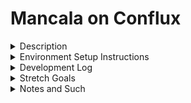 # Mancala on Conflux 

<details><summary>Description</summary>
<p>  

Creating the game of Mancala on Conflux as part of the Conflux/Reach Bounty Hack.  

</p>
</details>
<details><summary>Environment Setup Instructions</summary>
<p>

- clone the repository
- open a terminal to the `cbh-mancala` folder 
- from there run the command `yarn install`
- once that has completed run `cd contract`
- (if on Windows) run the `wsl` command to switch over to linux
- run the `curl https://docs.reach.sh/reach -o reach ; chmod +x reach` command to download reach into the contract folder
- run the `./reach version` command to ensure it installed
- run the `./reach compile` command to build the contract
- run the `REACH_CONNECTOR_MODE=CFX ./reach devnet` command
- start up a new terminal and navigate to the `cbh-mancala` folder 
- now run the `yarn dev` command to run the application

</p>
</details>
<details><summary>Development Log</summary>
<p>

7/14/21
- create github for project
- check out next.js fireship tutorial
- create initital next.js boilerplate
- review bounty hack document
- create readme after implementing boilerplate
- check out next.js tutorial
- watch video on mancala rules
- ask mentor about mancala ruleset for this project
- look into component libraries (UIKit looks like it'll work)
- consult past projects and recount missteps

7/17/21
- check out next.js hosting tutorial
- deploy the boilerplate on vercel
- sketch out some ideas on how this will look

7/19/21
- create state management system
- create basic account connect setup

7/20/21
- write up some ideas on how the contract will work
- set up the boilerplate of the rsh + mjs files

7/21/21
- create pseudo-code draft of contract
- set up place bets and end

7/22/21
- start work on basic piece moving logic

7/23/21: busy all day 

7/24/21
- wrap up draft of piece moving logic
- attempt to implement draft of piece moving logic
- consult the reach tic tac toe example to see how games are actually done inside reach contracts
- start rebuilding piece moving logic

7/25/21
- complete initial draft of piece moving logic

7/26/21
- test and modify broken piece moving logic

7/27/21
- test and modify broken piece moving logic

7/28/21
- test and modify broken piece moving logic
- implement require() and assume() in piece moving draft

7/29/21
- test and modify broken piece moving logic

7/30/21
- fix errors with draft of piece moving logic

7/31/21
- create draft of board
- start plotting out the frontend architecture
- start work on wallet layer
- decide on file naming convention
- decide on using semicolons or not
- start work on draft of branching modal system
- build out drafts of the rest of the pages for the modal
- validate bet value

8/1/21
- work on "have the index.mjs file complete one actual test of the game"

8/2/21
- complete "have the index.mjs file complete one actual test of the game"
- get caught on an issue while trying to implement contract layer

8/4/21
- start work on contract layer

8/5/21
- organize folder structure

8/6/21
- 11th hour dash: add commented out features while contract is being fixed
    - have "connect wallet" button open modal
    - figure out how to randomize starting turns
    - add in extra turn when you score a point
    - add in win logic that transfers the contract balance to the winner

8/7/21
- update package.json to eliminate [refresh issue](https://github.com/vercel/next.js/issues/10061)
- get moves from players through the UI 
- let the player know when its their turn
- update board after player moves a houses pieces
- open modal, with option to start a new game, when the game ends
- enable win logic in contract and update the frontend game end message
- add in "copy invite link" button
- enable random starting player

8/8/21
- display timer/loader/message while contract deploys
- display timer/loader/message while other player takes their turn
- display timer/loader/message while the coin flips
- update favicon
- update page name
- update 'how to play' rules

Backlog
- test out connecting to the Conflux network
- start integrating UI framework

</p>
</details>
<details><summary>Stretch Goals</summary>
<p>  

- No copy-and-pasting of contract invites: A system that allows users to pick their next game based on currently running games  
- Alternate rules: different common rulesets that can be chosen by the user who starts the game.
- Make bets optional
- Possibly change state management systems
- Learn some ways to optimize the contract
- add in win logic for emptying the board to the winner
- Add in take-opposite-house rule
- Add in extra turn logic
- A clock that starts when another player takes their turn, if it runs all the way down the other player forfeits the game

</p>
</details>
<details><summary>Notes and Such</summary>
<p>  

Notes:
- Start with rsh + mjs files, move to frontend, then add styling
- The board has 14 inlets. 12 of these have pieces moving through them, but two of them are linear in that the pool either increases or resets. This contract needs to track the movement of pieces through or to those inlets. 
- Due to the first player having an advantage, there will need to be a coinflip to ensure fairness
- While the game is running it flips back and forth between two player. However, there are extra turns and other things that change matters
- An array can be mutated using `set`
- Unlike in tic tac toe, you don’t need to check if a move is valid
- The board loops which should make this interesting
- The passage of time inside the game is going to take place inside a while loop
- You’d have a moveStack function that would take an array index and disperse the number of pieces at that array index farther down the chain
- I might want to start with an automated (static) game just to get an idea of how it would work
- In that case the first iteration would be the while loop automatically flipping back and forth as the pieces choose their turns randomly
- The rsh and mjs file need to be done by the 30th
- something in the updatedBoard is not allowing it to be returned to the frontend
- something is also happening when the board is given a houseIndex of 7
- when I don't return the updatedPoints, I can give the function 0 through 12 and it'll be fine
- start adding new stuff to the contract even if it isn't working; it be commented out for now and enabled later
- start setting up the frontend even though it isn't functional yet
- completing one game as a test took roughly half an hour 
- how do I check if the player dropped the last piece in the store?

- frontend architecture stuff
    - create the components for the basic board
    - create the "contract layer" through which contract data will be accessed
    - start work on a branching modal system

- syntax rules
    - files names will be in PascalCase unless they need to be in a different format due to functionality convetions (i.e. how Next.js deals with page routes);
    - no semicolons will be used in the frontend of this project


Questions: 
- I still have no idea how to get the board looping idea to work
    - You would have a dynamic function that consumes the number of pieces and then uses a modulus function to place them across the array
- Now how does this loop know whether or not to place a piece in the end box?
    - I might be able to fix this with one check at the beginning to see if the dispersal will get to your box, deduct it from the amount, and then trigger the dispersal
- How extra moves would work?
    - I think this would just be a trigger that inverts the boolean that determines whose turn it is
    - Or a check to see if you get an extra turn that skips the existing functionality
- What is the first iteration of this contract?
    - The first iteration would be the while loop automatically flipping back and forth as the pieces choose their turns randomly


</p>
</details>

